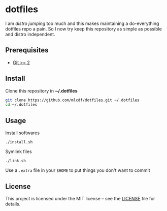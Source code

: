 # dotfiles

I am *distro jumping* too much and this makes maintaining a do-everything dotfiles repo a pain. So I now try keep this repository
as simple as possible and distro independent.

## Prerequisites

- [Git >= 2](https://git-scm.com/)

## Install

Clone this repository in **~/.dotfiles**
```bash
git clone https://github.com/mlcdf/dotfiles.git ~/.dotfiles
cd ~/.dotfiles
```

## Usage

Install softwares
```console
./install.sh
```

Symlink files
```console
./link.sh
```

Use a `.extra` file in your `$HOME` to put things you don't want to commit

## License

This project is licensed under the MIT license – see the [LICENSE](LICENSE) file for details.

